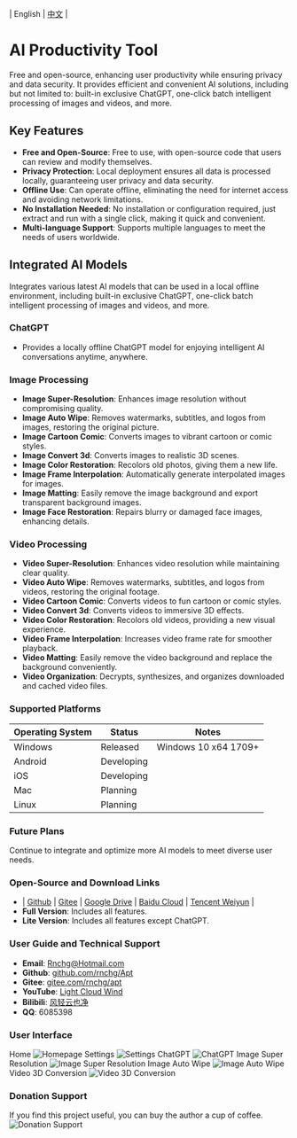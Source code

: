 | English | [中文](README.zh-CN.md) |

# AI Productivity Tool
Free and open-source, enhancing user productivity while ensuring privacy and data security. It provides efficient and convenient AI solutions, including but not limited to: built-in exclusive ChatGPT, one-click batch intelligent processing of images and videos, and more.

## Key Features
- **Free and Open-Source**: Free to use, with open-source code that users can review and modify themselves.
- **Privacy Protection**: Local deployment ensures all data is processed locally, guaranteeing user privacy and data security.
- **Offline Use**: Can operate offline, eliminating the need for internet access and avoiding network limitations.
- **No Installation Needed**: No installation or configuration required, just extract and run with a single click, making it quick and convenient.
- **Multi-language Support**: Supports multiple languages to meet the needs of users worldwide.

## Integrated AI Models
Integrates various latest AI models that can be used in a local offline environment, including built-in exclusive ChatGPT, one-click batch intelligent processing of images and videos, and more.

### ChatGPT
- Provides a locally offline ChatGPT model for enjoying intelligent AI conversations anytime, anywhere.

### Image Processing
- **Image Super-Resolution**: Enhances image resolution without compromising quality.
- **Image Auto Wipe**: Removes watermarks, subtitles, and logos from images, restoring the original picture.
- **Image Cartoon Comic**: Converts images to vibrant cartoon or comic styles.
- **Image Convert 3d**: Converts images to realistic 3D scenes.
- **Image Color Restoration**: Recolors old photos, giving them a new life.
- **Image Frame Interpolation**: Automatically generate interpolated images for images.
- **Image Matting**: Easily remove the image background and export transparent background images.
- **Image Face Restoration**: Repairs blurry or damaged face images, enhancing details.

### Video Processing
- **Video Super-Resolution**: Enhances video resolution while maintaining clear quality.
- **Video Auto Wipe**: Removes watermarks, subtitles, and logos from videos, restoring the original footage.
- **Video Cartoon Comic**: Converts videos to fun cartoon or comic styles.
- **Video Convert 3d**: Converts videos to immersive 3D effects.
- **Video Color Restoration**: Recolors old videos, providing a new visual experience.
- **Video Frame Interpolation**: Increases video frame rate for smoother playback.
- **Video Matting**: Easily remove the video background and replace the background conveniently.
- **Video Organization**: Decrypts, synthesizes, and organizes downloaded and cached video files.

### Supported Platforms
|Operating System|Status|Notes|
|---|---|---|
|Windows|Released|Windows 10 x64 1709+|
|Android|Developing||
|iOS|Developing||
|Mac|Planning||
|Linux|Planning||

### Future Plans
Continue to integrate and optimize more AI models to meet diverse user needs.

### Open-Source and Download Links
- | [Github](https://github.com/rnchg/Apt/releases/latest) | [Gitee](https://gitee.com/rnchg/apt/releases/latest) | [Google Drive](https://drive.google.com/drive/folders/1o-SxxA2oAKjQkh-X83TN_zHjHIvOBe0V?usp=sharing) | [Baidu Cloud](https://pan.baidu.com/s/1I_DwtX15492z6B6ZHDhJ-Q?pwd=1234) | [Tencent Weiyun](https://share.weiyun.com/vGiBjW8d) |
- **Full Version**: Includes all features.
- **Lite Version**: Includes all features except ChatGPT.

### User Guide and Technical Support
- **Email**: [Rnchg@Hotmail.com](mailto:Rnchg@Hotmail.com)
- **Github**: [github.com/rnchg/Apt](https://github.com/rnchg/Apt)
- **Gitee**: [gitee.com/rnchg/apt](https://gitee.com/rnchg/apt)
- **YouTube**: [Light Cloud Wind](https://www.youtube.com/channel/UCHKH3bLpd8giPyr6x5sKGfw)
- **Bilibili**: [风轻云也净](https://space.bilibili.com/478375442)
- **QQ**: 6085398

### User Interface
Home
![Homepage](.assets/en-US/dashboard.png)
Settings
![Settings](.assets/en-US/settings.png)
ChatGPT
![ChatGPT](.assets/en-US/chat_gpt.png)
Image Super Resolution
![Image Super Resolution](.assets/en-US/image_super_resolution.png)
Image Auto Wipe
![Image Auto Wipe](.assets/en-US/image_auto_wipe.png)
Video 3D Conversion
![Video 3D Conversion](.assets/en-US/video_convert_3d.png)

### Donation Support
If you find this project useful, you can buy the author a cup of coffee.
![Donation Support](.assets/donate.png)